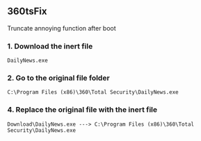## 360tsFix
Truncate annoying function after boot

### 1. Download the inert file
```
DailyNews.exe
```
### 2. Go to the original file folder
```
C:\Program Files (x86)\360\Total Security\DailyNews.exe
```
### 4. Replace the original file with the inert file
```
Download\DailyNews.exe ---> C:\Program Files (x86)\360\Total Security\DailyNews.exe

```
